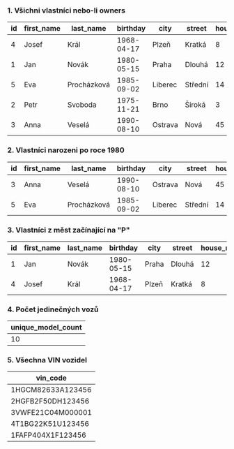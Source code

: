 ### 1. Všichni vlastníci nebo-li owners

| id | first_name | last_name     | birthday   | city     | street   | house_number | zip_code |
|----|------------|---------------|------------|----------|----------|---------------|----------|
| 4  | Josef      | Král          | 1968-04-17 | Plzeň    | Kratká   | 8             | 30100    |
| 1  | Jan        | Novák         | 1980-05-15 | Praha    | Dlouhá   | 12            | 11000    |
| 5  | Eva        | Procházková   | 1985-09-02 | Liberec  | Střední  | 14            | 46001    |
| 2  | Petr       | Svoboda       | 1975-11-21 | Brno     | Široká   | 3             | 60200    |
| 3  | Anna       | Veselá        | 1990-08-10 | Ostrava  | Nová     | 45            | 70030    |


### 2. Vlastníci narozeni po roce 1980

| id | first_name | last_name   | birthday   | city     | street   | house_number | zip_code |
|----|------------|-------------|------------|----------|----------|---------------|----------|
| 3  | Anna       | Veselá      | 1990-08-10 | Ostrava  | Nová     | 45            | 70030    |
| 5  | Eva        | Procházková | 1985-09-02 | Liberec  | Střední  | 14            | 46001    |

### 3. Vlastníci z měst začínající na "P"

| id | first_name | last_name | birthday   | city   | street  | house_number | zip_code |
|----|------------|-----------|------------|--------|---------|---------------|----------|
| 1  | Jan        | Novák     | 1980-05-15 | Praha  | Dlouhá  | 12            | 11000    |
| 4  | Josef      | Král      | 1968-04-17 | Plzeň  | Kratká  | 8             | 30100    |

### 4. Počet jedinečných vozů
| unique_model_count |
|--------------------|
| 10                 |

### 5. Všechna VIN vozidel
| vin_code           |
|--------------------|
| 1HGCM82633A123456  |
| 2HGFB2F50DH123456  |
| 3VWFE21C04M000001  |
| 4T1BG22K51U123456  |
| 1FAFP404X1F123456  |
